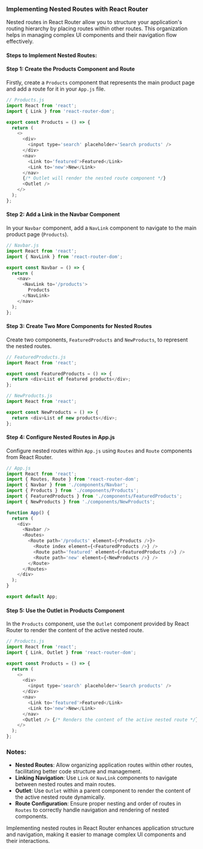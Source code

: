### Implementing Nested Routes with React Router

Nested routes in React Router allow you to structure your application's routing hierarchy by placing routes within other routes. This organization helps in managing complex UI components and their navigation flow effectively.

#### Steps to Implement Nested Routes:

#### Step 1: Create the Products Component and Route

Firstly, create a `Products` component that represents the main product page and add a route for it in your `App.js` file.

```javascript
// Products.js
import React from 'react';
import { Link } from 'react-router-dom';

export const Products = () => {
  return (
    <>
      <div>
        <input type='search' placeholder='Search products' />
      </div>
      <nav>
        <Link to='featured'>Featured</Link>
        <Link to='new'>New</Link>
      </nav>
      {/* Outlet will render the nested route component */}
      <Outlet />
    </>
  );
};
```

#### Step 2: Add a Link in the Navbar Component

In your `Navbar` component, add a `NavLink` component to navigate to the main product page (`Products`).

```javascript
// Navbar.js
import React from 'react';
import { NavLink } from 'react-router-dom';

export const Navbar = () => {
  return (
    <nav>
      <NavLink to='/products'>
        Products
      </NavLink>
    </nav>
  );
};
```

#### Step 3: Create Two More Components for Nested Routes

Create two components, `FeaturedProducts` and `NewProducts`, to represent the nested routes.

```javascript
// FeaturedProducts.js
import React from 'react';

export const FeaturedProducts = () => {
  return <div>List of featured products</div>;
};

// NewProducts.js
import React from 'react';

export const NewProducts = () => {
  return <div>List of new products</div>;
};
```

#### Step 4: Configure Nested Routes in App.js

Configure nested routes within `App.js` using `Routes` and `Route` components from React Router.

```javascript
// App.js
import React from 'react';
import { Routes, Route } from 'react-router-dom';
import { Navbar } from './components/Navbar';
import { Products } from './components/Products';
import { FeaturedProducts } from './components/FeaturedProducts';
import { NewProducts } from './components/NewProducts';

function App() {
  return (
    <div>
      <Navbar />
      <Routes>
        <Route path='/products' element={<Products />}>
          <Route index element={<FeaturedProducts />} />
          <Route path='featured' element={<FeaturedProducts />} />
          <Route path='new' element={<NewProducts />} />
        </Route>
      </Routes>
    </div>
  );
}

export default App;
```

#### Step 5: Use the Outlet in Products Component

In the `Products` component, use the `Outlet` component provided by React Router to render the content of the active nested route.

```javascript
// Products.js
import React from 'react';
import { Link, Outlet } from 'react-router-dom';

export const Products = () => {
  return (
    <>
      <div>
        <input type='search' placeholder='Search products' />
      </div>
      <nav>
        <Link to='featured'>Featured</Link>
        <Link to='new'>New</Link>
      </nav>
      <Outlet /> {/* Renders the content of the active nested route */}
    </>
  );
};
```

### Notes:

- **Nested Routes**: Allow organizing application routes within other routes, facilitating better code structure and management.
- **Linking Navigation**: Use `Link` or `NavLink` components to navigate between nested routes and main routes.
- **Outlet**: Use `Outlet` within a parent component to render the content of the active nested route dynamically.
- **Route Configuration**: Ensure proper nesting and order of routes in `Routes` to correctly handle navigation and rendering of nested components.

Implementing nested routes in React Router enhances application structure and navigation, making it easier to manage complex UI components and their interactions.
